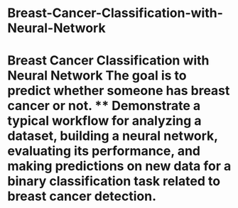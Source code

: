 # Breast-Cancer-Classification-with-Neural-Network
# Breast Cancer Classification with Neural Network   The goal is to predict whether someone has breast cancer or not.  ** Demonstrate a typical workflow for analyzing a dataset, building a neural network, evaluating its performance, and making predictions on new data for a binary classification task related to breast cancer detection.
